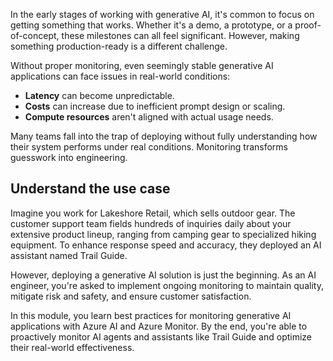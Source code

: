 In the early stages of working with generative AI, it's common to focus on getting something that works. Whether it's a demo, a prototype, or a proof-of-concept, these milestones can all feel significant. However, making something production-ready is a different challenge.

Without proper monitoring, even seemingly stable generative AI applications can face issues in real-world conditions:

- **Latency** can become unpredictable.
- **Costs** can increase due to inefficient prompt design or scaling.
- **Compute resources** aren't aligned with actual usage needs.

Many teams fall into the trap of deploying without fully understanding how their system performs under real conditions. Monitoring transforms guesswork into engineering.

## Understand the use case

Imagine you work for Lakeshore Retail, which sells outdoor gear. The customer support team fields hundreds of inquiries daily about your extensive product lineup, ranging from camping gear to specialized hiking equipment. To enhance response speed and accuracy, they deployed an AI assistant named Trail Guide.

However, deploying a generative AI solution is just the beginning. As an AI engineer, you're asked to implement ongoing monitoring to maintain quality, mitigate risk and safety, and ensure customer satisfaction.

In this module, you learn best practices for monitoring generative AI applications with Azure AI and Azure Monitor. By the end, you're able to proactively monitor AI agents and assistants like Trail Guide and optimize their real-world effectiveness.

